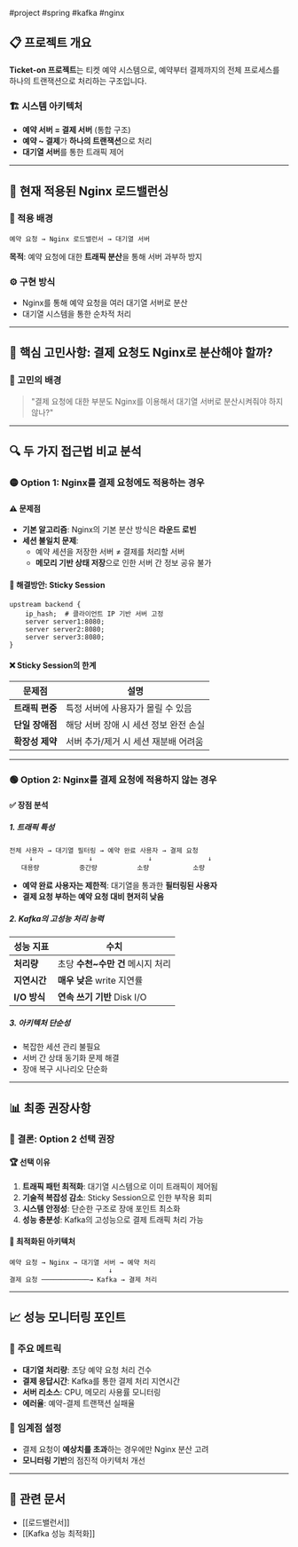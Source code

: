 #project #spring #kafka #nginx 
## 📋 프로젝트 개요

**Ticket-on 프로젝트**는 티켓 예약 시스템으로, 예약부터 결제까지의 전체 프로세스를 하나의 트랜잭션으로 처리하는 구조입니다.

### 🏗️ 시스템 아키텍처

- **예약 서버 = 결제 서버** (통합 구조)
- **예약 ~ 결제**가 **하나의 트랜잭션**으로 처리
- **대기열 서버**를 통한 트래픽 제어

---

## 🚀 현재 적용된 Nginx 로드밸런싱

### 📌 적용 배경

```
예약 요청 → Nginx 로드밸런서 → 대기열 서버
```

**목적**: 예약 요청에 대한 **트래픽 분산**을 통해 서버 과부하 방지

### ⚙️ 구현 방식

- Nginx를 통해 예약 요청을 여러 대기열 서버로 분산
- 대기열 시스템을 통한 순차적 처리

---

## 🤔 핵심 고민사항: 결제 요청도 Nginx로 분산해야 할까?

### 💭 고민의 배경

> "결제 요청에 대한 부분도 Nginx를 이용해서 대기열 서버로 분산시켜줘야 하지 않나?"

---

## 🔍 두 가지 접근법 비교 분석

### 🟡 **Option 1: Nginx를 결제 요청에도 적용하는 경우**

#### ⚠️ **문제점**

- **기본 알고리즘**: Nginx의 기본 분산 방식은 **라운드 로빈**
- **세션 불일치 문제**:
    - 예약 세션을 저장한 서버 ≠ 결제를 처리할 서버
    - **메모리 기반 상태 저장**으로 인한 서버 간 정보 공유 불가

#### 🔧 **해결방안: Sticky Session**

```nginx
upstream backend {
    ip_hash;  # 클라이언트 IP 기반 서버 고정
    server server1:8080;
    server server2:8080;
    server server3:8080;
}
```

#### ❌ **Sticky Session의 한계**

|문제점|설명|
|---|---|
|**트래픽 편중**|특정 서버에 사용자가 몰릴 수 있음|
|**단일 장애점**|해당 서버 장애 시 세션 정보 완전 손실|
|**확장성 제약**|서버 추가/제거 시 세션 재분배 어려움|

---

### 🟢 **Option 2: Nginx를 결제 요청에 적용하지 않는 경우**

#### ✅ **장점 분석**

##### 1. **트래픽 특성**

```
전체 사용자 → 대기열 필터링 → 예약 완료 사용자 → 결제 요청
     ↓              ↓              ↓              ↓
   대용량          중간량          소량           소량
```

- **예약 완료 사용자는 제한적**: 대기열을 통과한 **필터링된 사용자**
- **결제 요청 부하는 예약 요청 대비 현저히 낮음**

##### 2. **Kafka의 고성능 처리 능력**

|성능 지표|수치|
|---|---|
|**처리량**|초당 **수천~수만 건** 메시지 처리|
|**지연시간**|**매우 낮은** write 지연률|
|**I/O 방식**|**연속 쓰기 기반** Disk I/O|

##### 3. **아키텍처 단순성**

- 복잡한 세션 관리 불필요
- 서버 간 상태 동기화 문제 해결
- 장애 복구 시나리오 단순화

---

## 📊 최종 권장사항

### 🎯 **결론: Option 2 선택 권장**

#### 🏆 **선택 이유**

1. **트래픽 패턴 최적화**: 대기열 시스템으로 이미 트래픽이 제어됨
2. **기술적 복잡성 감소**: Sticky Session으로 인한 부작용 회피
3. **시스템 안정성**: 단순한 구조로 장애 포인트 최소화
4. **성능 충분성**: Kafka의 고성능으로 결제 트래픽 처리 가능

#### 🔄 **최적화된 아키텍처**

```
예약 요청 → Nginx → 대기열 서버 → 예약 처리
                         ↓
결제 요청 ────────────→ Kafka → 결제 처리
```

---

## 📈 성능 모니터링 포인트

### 🎯 **주요 메트릭**

- **대기열 처리량**: 초당 예약 요청 처리 건수
- **결제 응답시간**: Kafka를 통한 결제 처리 지연시간
- **서버 리소스**: CPU, 메모리 사용률 모니터링
- **에러율**: 예약-결제 트랜잭션 실패율

### 🚨 **임계점 설정**

- 결제 요청이 **예상치를 초과**하는 경우에만 Nginx 분산 고려
- **모니터링 기반**의 점진적 아키텍처 개선

---

## 🔗 관련 문서

- [[로드밸런서]]
- [[Kafka 성능 최적화]]
